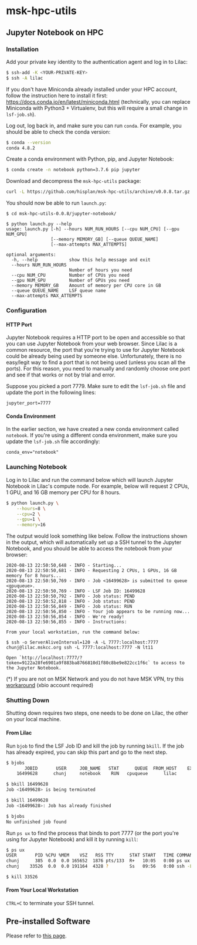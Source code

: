 # msk-hpc-utils

## Jupyter Notebook on HPC

### Installation

Add your private key identity to the authentication agent and log in to Lilac:

```bash
$ ssh-add -K <YOUR-PRIVATE-KEY>
$ ssh -A lilac
```

If you don't have Miniconda already installed under your HPC account, follow the instruction here to install it first: https://docs.conda.io/en/latest/miniconda.html (technically, you can replace Miniconda with Python3 + Virtualenv, but this will require a small change in `lsf-job.sh`).

Log out, log back in, and make sure you can run `conda`. For example, you should be able to check the conda version:

```bash
$ conda --version
conda 4.8.2
```

Create a conda environment with Python, pip, and Jupyter Notebook:

```bash
$ conda create -n notebook python=3.7.6 pip jupyter
```

Download and decompress the `msk-hpc-utils` package:

```bash
curl -L https://github.com/hisplan/msk-hpc-utils/archive/v0.0.8.tar.gz | tar xz
```

You should now be able to run `launch.py`:

```
$ cd msk-hpc-utils-0.0.8/jupyter-notebook/

$ python launch.py --help
usage: launch.py [-h] --hours NUM_RUN_HOURS [--cpu NUM_CPU] [--gpu NUM_GPU]
                 [--memory MEMORY_GB] [--queue QUEUE_NAME]
                 [--max-attempts MAX_ATTEMPTS]

optional arguments:
  -h, --help            show this help message and exit
  --hours NUM_RUN_HOURS
                        Number of hours you need
  --cpu NUM_CPU         Number of CPUs you need
  --gpu NUM_GPU         Number of GPUs you need
  --memory MEMORY_GB    Amount of memory per CPU core in GB
  --queue QUEUE_NAME    LSF queue name
  --max-attempts MAX_ATTEMPTS
```

### Configuration

#### HTTP Port

Jupyter Notebook requires a HTTP port to be open and accessible so that you can use Jupyter Notebook from your web browser. Since Lilac is a common resource, the port that you're trying to use for Jupyter Notebook could be already being used by someone else. Unfortunately, there is no easy/legit way to find a port that is not being used (unless you scan all the ports). For this reason, you need to manually and randomly choose one port and see if that works or not by trial and error.

Suppose you picked a port 7779. Make sure to edit the `lsf-job.sh` file and update the port in the following lines:

```
jupyter_port=7777
```

#### Conda Environment

In the earlier section, we have created a new conda environment called `notebook`. If you're using a different conda environment, make sure you update the `lsf-job.sh` file accordingly:

```
conda_env="notebook"
```

### Launching Notebook

Log in to Lilac and run the command below which will launch Jupyter Notebook in Lilac's compute node. For example, below will request 2 CPUs, 1 GPU, and 16 GB memory per CPU for 8 hours.

```bash
$ python launch.py \
    --hours=8 \
    --cpu=2 \
    --gpu=1 \
    --memory=16
```

The output would look something like below. Follow the instructions shown in the output, which will automatically set up a SSH tunnel to the Jupyter Notebook, and you should be able to access the notebook from your browser:

```
2020-08-13 22:50:50,648 - INFO - Starting...
2020-08-13 22:50:50,681 - INFO - Requesting 2 CPUs, 1 GPUs, 16 GB memory for 8 hours...
2020-08-13 22:50:50,769 - INFO - Job <16499628> is submitted to queue <gpuqueue>.
2020-08-13 22:50:50,769 - INFO - LSF Job ID: 16499628
2020-08-13 22:50:50,792 - INFO - Job status: PEND
2020-08-13 22:50:52,818 - INFO - Job status: PEND
2020-08-13 22:50:56,849 - INFO - Job status: RUN
2020-08-13 22:50:56,850 - INFO - Your job appears to be running now...
2020-08-13 22:50:56,854 - INFO - We're ready!
2020-08-13 22:50:56,855 - INFO - Instructions:

From your local workstation, run the command below:

$ ssh -o ServerAliveInterval=120 -A -L 7777:localhost:7777 chunj@lilac.mskcc.org ssh -L 7777:localhost:7777 -N lt11

Open `http://localhost:7777/?token=9122a28fe6901a9f883ba8766810d1f80c8be9e822cc1f6c` to access to the Jupyter Notebook.
```

(*) If you are not on MSK Network and you do not have MSK VPN, try this [workaround](./jupyter-via-xbio.md) (xbio account required)

### Shutting Down

Shutting down requires two steps, one needs to be done on Lilac, the other on your local machine.

#### From Lilac

Run `bjob` to find the LSF Job ID and kill the job by running `bkill`. If the job has already expired, you can skip this part and go to the next step.

```bash
$ bjobs
       JOBID       USER     JOB_NAME   STAT      QUEUE  FROM_HOST    EXEC_HOST   SUBMIT_TIME    START_TIME  TIME_LEFT
    16499628      chunj     notebook    RUN   cpuqueue      lilac         lt11  Nov 17 20:42  Nov 17 20:42     0:51 L

$ bkill 16499628
Job <16499628> is being terminated

$ bkill 16499628
Job <16499628>: Job has already finished

$ bjobs
No unfinished job found
```

Run `ps ux` to find the process that binds to port 7777 (or the port you're using for Jupyter Notebook) and kill it by running `kill`:

```bash
$ ps ux
USER       PID %CPU %MEM    VSZ   RSS TTY      STAT START   TIME COMMAND
chunj      385  0.0  0.0 165652  1876 pts/133  R+   10:05   0:00 ps ux
chunj    33526  0.0  0.0 191164  4328 ?        Ss   09:56   0:00 ssh -L 7777:localhost:7777 -N lt11

$ kill 33526
```

#### From Your Local Workstation

`CTRL+C` to terminate your SSH tunnel.

## Pre-installed Software

Please refer to [this page](./preinstalled-software/README.md).

